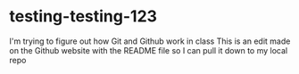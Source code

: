 # testing-testing-123
I'm trying to figure out how Git and Github work in class
This is an edit made on the Github website with the README file so I can pull it down to my local repo
